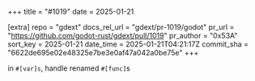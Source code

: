 +++
title = "#1019"
date = 2025-01-21

[extra]
repo = "gdext"
docs_rel_url = "gdext/pr-1019/godot"
pr_url = "https://github.com/godot-rust/gdext/pull/1019"
pr_author = "0x53A"
sort_key = 2025-01-21
date_time = 2025-01-21T04:21:17Z
commit_sha = "6622de695e02e48325e7be3e0af47a042a0be75e"
+++

in `#[var]s`, handle renamed `#[func]`s
